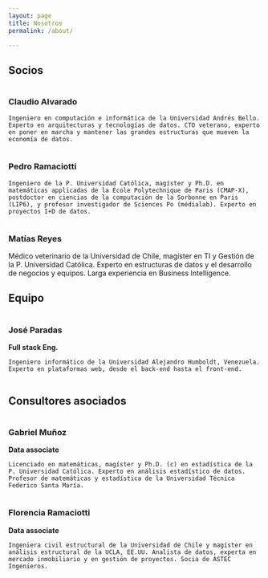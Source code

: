 ```yaml
---
layout: page
title: Nosotros
permalink: /about/

---
```


## Socios

 <div class="row">
  <div class="column">
    <!---
  	<img src="{{site.baseurl}}/assets/img/Headshots/claudio.jpeg" height="150" width="150"/>
    -->
  	<h3>Claudio Alvarado</h3>

  	Ingeniero en computación e informática de la Universidad Andrés Bello. Experto en arquitecturas y tecnologías de datos. CTO veterano, experto en poner en marcha y mantener las grandes estructuras que mueven la economía de datos.
  </div>
  <div class="column">
    <!---
  	<img src="{{site.baseurl}}/assets/img/Headshots/pedro.jpeg" height="150" width="135"/>
    -->
  	<h3>Pedro Ramaciotti</h3>

  	Ingeniero de la P. Universidad Católica, magíster y Ph.D. en matemáticas applicadas de la École Polytechnique de Paris (CMAP-X), postdoctor en ciencias de la computación de la Sorbonne en Paris (LIP6), y profesor investigador de Sciences Po (médialab). Experto en proyectos I+D de datos.
  </div>
  <div class="column">
    <!---
  	<img src="{{site.baseurl}}/assets/img/Headshots/matias.jpeg" height="150" width="150"/>
    -->
  	<h3>Matías Reyes</h3>
  	Médico veterinario de la Universidad de Chile, magíster en TI y Gestión de la P. Universidad Católica. Experto en estructuras de datos y el desarrollo de negocios y equipos. Larga experiencia en Business Intelligence.
  </div>
</div> 


## Equipo


<div class="row">
  <div class="column">
    <!---
  	<img src="{{site.baseurl}}/assets/img/Headshots/jose.jpeg" height="150" width="150"/>
    -->
  	<h3>José Paradas</h3>
  	<b>Full stack Eng.</b>

  	Ingeniero informático de la Universidad Alejandro Humboldt, Venezuela. Experto en plataformas web, desde el back-end hasta el front-end.
  </div>
</div>

## Consultores asociados


<div class="row">
  <div class="column">
    <!---
  	<img src="{{site.baseurl}}/assets/img/Headshots/gabriel.jpeg" height="150" width="150"/>
    -->
  	<h3>Gabriel Muñoz</h3>
  	<b>Data associate</b>

  	Licenciado en matemáticas, magíster y Ph.D. (c) en estadística de la P. Universidad Católica. Experto en análisis estadístico de datos. Profesor de matemáticas y estadística de la Universidad Técnica Federico Santa María.
  </div>
  <div class="column">
    <!---
  	<img src="{{site.baseurl}}/assets/img/Headshots/florencia.jpeg" height="150" width="150"/>
    -->
  	<h3>Florencia Ramaciotti</h3>
  	<b>Data associate</b>

  	Ingeniera civil estructural de la Universidad de Chile y magíster en análisis estructural de la UCLA, EE.UU. Analista de datos, experta en mercado inmobiliario y en gestión de proyectos. Socia de ASTEC Ingenieros.
  </div>
</div> 


